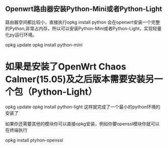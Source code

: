 ## Openwrt路由器安装Python-Mini或者Python-Light

路由器空间都比较小，直接执行opkg install python 会在openwrt安装一个完整的Python,非常占内存，所以可以安装Python-Mini或者Python-Light，实现轻量化py运行环境。

  opkg update
  opkg install python-mini

# 如果是安装了OpenWrt Chaos Calmer(15.05)及之后版本需要安装另一个包（Python-Light）

opkg update
opkg install python-light
这样就完成了一个最小的python环境的安装了

如果你还需要其他的模块你可以直接opkg安装，例如你要openssl模块你就可以在终端执行

opkg install ptyhon-openssl
